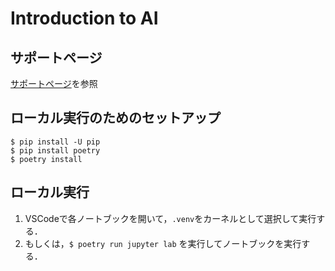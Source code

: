 # Introduction to AI

## サポートページ
[サポートページ](https://takeshi-teshima-lecture-supplement.netlify.app/)を参照


## ローカル実行のためのセットアップ
```
$ pip install -U pip
$ pip install poetry
$ poetry install
```

## ローカル実行
1. VSCodeで各ノートブックを開いて，`.venv`をカーネルとして選択して実行する．
1. もしくは，`$ poetry run jupyter lab` を実行してノートブックを実行する．